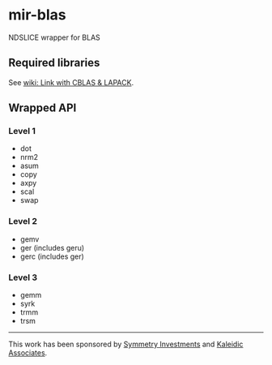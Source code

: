 # mir-blas
NDSLICE wrapper for BLAS

## Required libraries

See [wiki: Link with CBLAS & LAPACK](https://github.com/libmir/mir-lapack/wiki/Link-with-CBLAS-&-LAPACK).

## Wrapped API

### Level 1
 - dot
 - nrm2
 - asum
 - copy
 - axpy
 - scal
 - swap

### Level 2
 - gemv
 - ger (includes geru)
 - gerc (includes ger)

### Level 3
 - gemm
 - syrk
 - trmm
 - trsm

---------------

This work has been sponsored by [Symmetry Investments](http://symmetryinvestments.com) and [Kaleidic Associates](https://github.com/kaleidicassociates).
